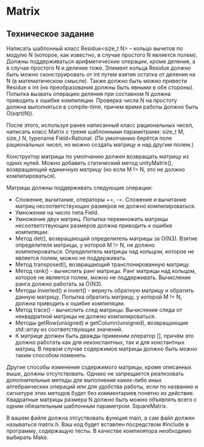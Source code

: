 # Matrix

## Техническое задание

Написать шаблонный класс Residue<size_t N> – кольцо вычетов по модулю N (которое, как известно, в случае простого N является полем). Должны поддерживаться арифметические операции, кроме деления, а в случае простого N и деление тоже. Элемент кольца Residue<N> должно быть можно сконструировать от int путем взятия остатка от деления на N (в математическом смысле). Также должно быть можно привести Residue<N> к int (но преобразования должны быть явными в обе стороны). Попытка вызвать операцию деления при составном N должна приводить к ошибке компиляции. Проверка числа N на простоту должна выполняться в compile-time, причем время работы должно быть O(sqrt(N)).

После этого, используя ранее написанный класс рациональных чисел, написать класс Matrix с тремя шаблонными параметрами: size_t M, size_t N, typename Field=Rational. (По умолчанию берётся поле рациональных чисел, но можно создать матрицу и над другим полем.)

Конструктор матрицы по умолчанию должен возвращать матрицу из одних нулей. Можно добавить статический метод unityMatrix(), возвращающий единичную матрицу (но если M != N, это не должно компилироваться).

Матрицы должны поддерживать следующие операции:

- Сложение, вычитание, операторы +=, -=. Сложение и вычитание матриц несоответствующих размеров не должно компилироваться.
- Умножение на число типа Field.
- Умножение двух матриц. Попытка перемножить матрицы несоответствующих размеров должна приводить к ошибке компиляции.
- Метод det(), возвращающий определитель матрицы за O(N3). Взятие определителя матрицы, у которой M != N, не должно компилироваться. Определитель матрицы над кольцом, которое не является полем, можно не поддерживать.
- Метод transposed(), возвращающий транспонированную матрицу.
- Метод rank() - вычислить ранг матрицы. Ранг матрицы над кольцом, которое не является полем, можно не поддерживать. Вычисление ранга должно работать за O(N3).
- Методы inverted() и invert() - вернуть обратную матрицу и обратить данную матрицу. Попытка обратить матрицу, у которой M != N, должна приводить к ошибке компиляции.
- Метод trace() - вычислить след матрицы. Вычисление следа от неквадратной матрицы не должно компилироваться.
- Методы getRow(unsigned) и getColumn(unsigned), возвращающие std::array из соответствующих значений.
- К матрице должен быть дважды применим оператор [], причём это должно работать как для неконстантных, так и для константных матриц. В первом случае содержимое матрицы должно быть можно таким способом поменять.

Другие способы изменения содержимого матрицы, кроме описанных выше, должны отсутствовать. Однако не запрещается реализовать дополнительные методы для выполнения каких-либо иных алгебраических операций или для удобства работы, если по названию и сигнатуре этих методов будет без комментариев понятно их действие. Квадратные матрицы размера N должно быть можно объявлять всего с одним обязательным шаблонным параметром: SquareMatrix<N>.

В вашем файле должна отсуствовать функция main, а сам файл должен называться matrix.h. Ваш код будет вставлен посредством #include в программу, содержащую тесты. В качестве компилятора необходимо выбирать Make.
